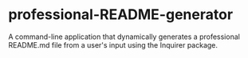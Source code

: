 # professional-README-generator
A command-line application that dynamically generates a professional README.md file from a user's input using the Inquirer package.
